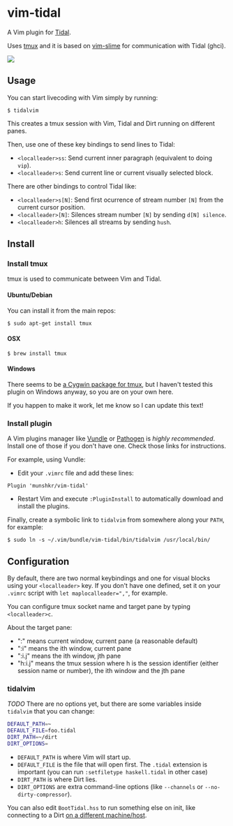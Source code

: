 # vim-tidal #

A Vim plugin for [Tidal](https://github.com/yaxu/Tidal).

Uses [tmux](http://tmux.sourceforge.net/) and it is based on
[vim-slime](https://github.com/jpalardy/vim-slime) for communication with Tidal
(ghci).

![](http://i.imgur.com/3aXukEq.png)

## Usage ##

You can start livecoding with Vim simply by running:

    $ tidalvim

This creates a tmux session with Vim, Tidal and Dirt running on different
panes.

Then, use one of these key bindings to send lines to Tidal:

* `<localleader>ss`: Send current inner paragraph (equivalent to
  doing `vip`).
* `<localleader>s`: Send current line or current visually selected block.

There are other bindings to control Tidal like:

* `<localleader>s[N]`: Send first ocurrence of stream number `[N]`
  from the current cursor position.
* `<localleader>[N]`: Silences stream number `[N]` by sending
  `d[N] silence`.
* `<localleader>h`: Silences all streams by sending `hush`.

## Install ##

### Install tmux ###

tmux is used to communicate between Vim and Tidal.

#### Ubuntu/Debian ####

You can install it from the main repos:

    $ sudo apt-get install tmux

#### OSX ####

    $ brew install tmux

#### Windows ####

There seems to be [a Cygwin package for
tmux](https://cygwin.com/cgi-bin2/package-cat.cgi?file=x86%2Ftmux%2Ftmux-1.9a-1&grep=tmux),
but I haven't tested this plugin on Windows anyway, so you are on your own here.

If you happen to make it work, let me know so I can update this text!

### Install plugin ###

A Vim plugins manager like [Vundle](https://github.com/gmarik/Vundle.vim) or
[Pathogen](https://github.com/tpope/vim-pathogen/) is *highly recommended*.
Install one of those if you don't have one.
Check those links for instructions.

For example, using Vundle:

  * Edit your `.vimrc` file and add these lines:

```vim
Plugin 'munshkr/vim-tidal'
```

  * Restart Vim and execute `:PluginInstall` to automatically download and
    install the plugins.

Finally, create a symbolic link to `tidalvim` from somewhere along your `PATH`,
for example:

    $ sudo ln -s ~/.vim/bundle/vim-tidal/bin/tidalvim /usr/local/bin/

## Configuration ##

By default, there are two normal keybindings and one for visual blocks using
your `<localleader>` key.  If you don't have one defined, set it on your
`.vimrc` script with `let maplocalleader=","`, for example.

You can configure tmux socket name and target pane by typing `<localleader>c`.

About the target pane:

* ":" means current window, current pane (a reasonable default)
* ":i" means the ith window, current pane
* ":i.j" means the ith window, jth pane
* "h:i.j" means the tmux session where h is the session identifier (either
  session name or number), the ith window and the jth pane

### tidalvim ###

*TODO* There are no options yet, but there are some variables inside `tidalvim`
that you can change:

```bash
DEFAULT_PATH=~
DEFAULT_FILE=foo.tidal
DIRT_PATH=~/dirt
DIRT_OPTIONS=
```

* `DEFAULT_PATH` is where Vim will start up.
* `DEFAULT_FILE` is the file that will open first. The `.tidal` extension is
  important (you can run `:setfiletype haskell.tidal` in other case)
* `DIRT_PATH` is where Dirt lies.
* `DIRT_OPTIONS` are extra command-line options (like `--channels` or
  `--no-dirty-compressor`).

You can also edit `BootTidal.hss` to run something else on init, like
connecting to a Dirt [on a different
machine/host](https://github.com/yaxu/Tidal/wiki/Multi-laptop-Tidal).

